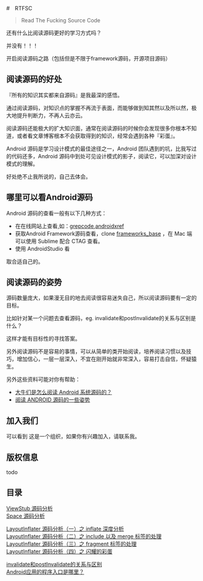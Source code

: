 #　RTFSC

> Read The Fucking Source Code

还有什么比阅读源码更好的学习方式吗？

并没有！！！

开启阅读源码之路（包括但是不限于framework源码，开源项目源码）  


## 阅读源码的好处

『所有的知识其实都来自源码』是我最深的感悟。  

通过阅读源码，对知识点的掌握不再流于表面，而能够做到知其然以及所以然，极大地提升判断力，不再人云亦云。

阅读源码还能极大的扩大知识面，通常在阅读源码的时候你会发现很多你根本不知道，或者看文章博客根本不会获取得到的知识，经常会遇到各种『彩蛋』。

Android 源码是学习设计模式的最佳途径之一，Android 团队遇到的坑，比我写过的代码还多，Android 源码中到处可见设计模式的影子，阅读它，可以加深对设计模式的理解。  

好处绝不止我所说的，自己去体会。  

## 哪里可以看Android源码

Android 源码的查看一般有以下几种方式：

- 在在线网站上查看,如：[grepcode](http://grepcode.com/),[androidxref](http://androidxref.com/)  
- 获取Android Framework源码查看，clone [frameworks_base](https://github.com/android/platform_frameworks_base) ，在 Mac 端可以使用 Sublime 配合 CTAG 查看。  
- 使用 AndroidStudio 看

取合适自己的。

## 阅读源码的姿势

源码数量庞大，如果漫无目的地去阅读很容易迷失自己，所以阅读源码要有一定的目标。

比如针对某一个问题去查看源码，eg. invalidate和postInvalidate的关系与区别是什么？

这样才能有目标性的寻找答案。

另外阅读源码不是容易的事情，可以从简单的类开始阅读，培养阅读习惯以及技巧，增加信心，一层一层深入，不宜在刚开始就非常深入，容易打击自信，怀疑猿生。

另外这些资料可能对你有帮助：

- [大牛们是怎么阅读 Android 系统源码的？](https://www.zhihu.com/question/19759722)  
- [阅读 ANDROID 源码的一些姿势](http://kaedea.com/2016/02/09/android-about-source-code-how-to-read/)  

## 加入我们

可以看到 这是一个组织，如果你有兴趣加入，请联系我。


## 版权信息

todo


## 目录


[ViewStub 源码分析](./ViewStub.md)  
[Space 源码分析](./Space.md)   

[LayoutInflater 源码分析（一）之 inflate 深度分析](./LayoutInflater.md)  
[LayoutInflater 源码分析（二）之 include 以及 merge 标签的处理](./LayoutInflater-2.md)  
[LayoutInflater 源码分析（三）之 fragment 标签的处理](LayoutInflater-3.md)  
[LayoutInflater 源码分析（四）之 闪耀的彩蛋](./BlinkLayout.md)

[invalidate和postInvalidate的关系与区别](invalidate-and-postinvalidate.md)  
[Android应用的程序入口是哪里？](where-is-app's-entrance.md)